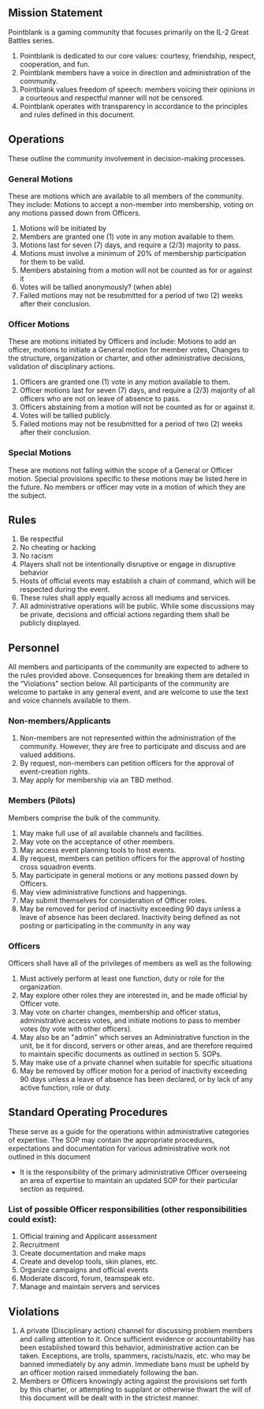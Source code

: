 ## Mission Statement
Pointblank is a gaming community that focuses primarily on the IL-2 Great Battles series.
1. Pointblank is dedicated to our core values: courtesy, friendship, respect,  cooperation, and fun.
2. Pointblank members have a voice in direction and administration of the community.
3. Pointblank values freedom of speech: members voicing their opinions in a courteous and respectful manner will not be censored. 
4. Pointblank operates with transparency in accordance to the principles and rules defined in this document. 

## Operations
These outline the community involvement in decision-making processes.
### General Motions
These are motions which are available to all members of the community.  They include: Motions to accept a non-member into membership, voting on any motions passed down from Officers.
1. Motions will be initiated by <TBD>
2. Members are granted one (1) vote in any motion available to them.
3. Motions last for seven (7) days, and require a (2/3) majority to pass.
4. Motions must involve a minimum of 20% of membership participation for them to be valid.
5. Members abstaining from a motion will not be counted as for or against it
6. Votes will be tallied anonymously? (when able)
7. Failed motions may not be resubmitted for a period of two (2) weeks after their conclusion.
### Officer Motions
These are motions initiated by Officers and include: Motions to add an officer, motions to initiate a General motion for member votes, Changes to the structure, organization or charter, and other administrative decisions, validation of disciplinary actions. 
1. Officers are granted one (1) vote in any motion available to them.
2. Officer motions last for seven (7) days, and require a (2/3) majority of all officers who are not on leave of absence to pass.
3. Officers abstaining from a motion will not be counted as for or against it.
4. Votes will be tallied publicly.
5. Failed motions may not be resubmitted for a period of two (2) weeks after their conclusion.
### Special Motions
These are motions not falling within the scope of a General or Officer motion.  Special provisions specific to these motions may be listed here in the future.
No members or officer may vote in a motion of which they are the subject.
## Rules
1. Be respectful
2. No cheating or hacking
3. No racism
4. Players shall not be intentionally disruptive or engage in disruptive behavior
5. Hosts of official events may establish a chain of command, which will be respected during the event. 
6. These rules shall apply equally across all mediums and services.
7. All administrative operations will be public.  While some discussions may be private, decisions and official actions regarding them shall be publicly displayed.
## Personnel
All members and participants of the community are expected to adhere to the rules provided above.  Consequences for breaking them are detailed in the “Violations” section below.  All participants of the community are welcome to partake in any general event, and are welcome to use the text and voice channels available to them.
### Non-members/Applicants
1. Non-members are not represented within the administration of the community.  However, they are free to participate and discuss and are valued additions.
2. By request, non-members can petition officers for the approval of event-creation rights.
3. May apply for membership via an TBD method.
### Members (Pilots)
Members comprise the bulk of the community.
1. May make full use of all available channels and facilities.
2. May vote on the acceptance of other members.
3. May access event planning tools to host events.
4. By request, members can petition officers for the approval of hosting cross squadron events.
5. May participate in general motions or any motions passed down by Officers.
6. May view administrative functions and happenings.
7. May submit themselves for consideration of Officer roles.
8. May be removed for period of inactivity exceeding 90 days unless a leave of absence has been declared. Inactivity being defined as not posting or participating in the community in any way
### Officers
Officers shall have all of the privileges of members as well as the following: 
1. Must actively perform at least one function, duty or role for the organization.
2. May explore other roles they are interested in, and be made official by Officer vote.
3. May vote on charter changes, membership and officer status, administrative access votes, and initiate motions to pass to member votes (by vote with other officers).
4. May also be an "admin" which serves an Administrative function in the unit, be it for discord, servers or other areas, and are therefore required to maintain specific documents as outlined in section 5. SOPs.
5. May make use of a private channel when suitable for specific situations
6. May be removed by officer motion for a period of inactivity exceeding 90 days unless a leave of absence has been declared, or by lack of any active function, role or duty.
## Standard Operating Procedures
These serve as a guide for the operations within administrative categories of expertise.  The SOP may contain the appropriate procedures, expectations and documentation for various administrative work not outlined in this document
- It is the responsibility of the primary administrative Officer overseeing an area of expertise to maintain an updated SOP for their particular section as required.
### List of possible Officer responsibilities (other responsibilities could exist):
1. Official training and Applicant assessment
2. Recruitment
3. Create documentation and make maps
4. Create and develop tools, skin planes, etc.
5. Organize campaigns and official events
6. Moderate discord, forum, teamspeak etc.
7. Manage and maintain servers and services
## Violations
1. A private (Disciplinary action) channel for discussing problem members and calling attention to it. Once sufficient evidence or accountability has been established toward this behavior, administrative action can be taken. Exceptions, are trolls, spammers, racists/nazis, etc. who may be banned immediately by any admin. Immediate bans must be upheld by an officer motion raised immediately following the ban.
2. Members or Officers knowingly acting against the provisions set forth by this charter, or attempting to supplant or otherwise thwart the will of this document will be dealt with in the strictest manner.

